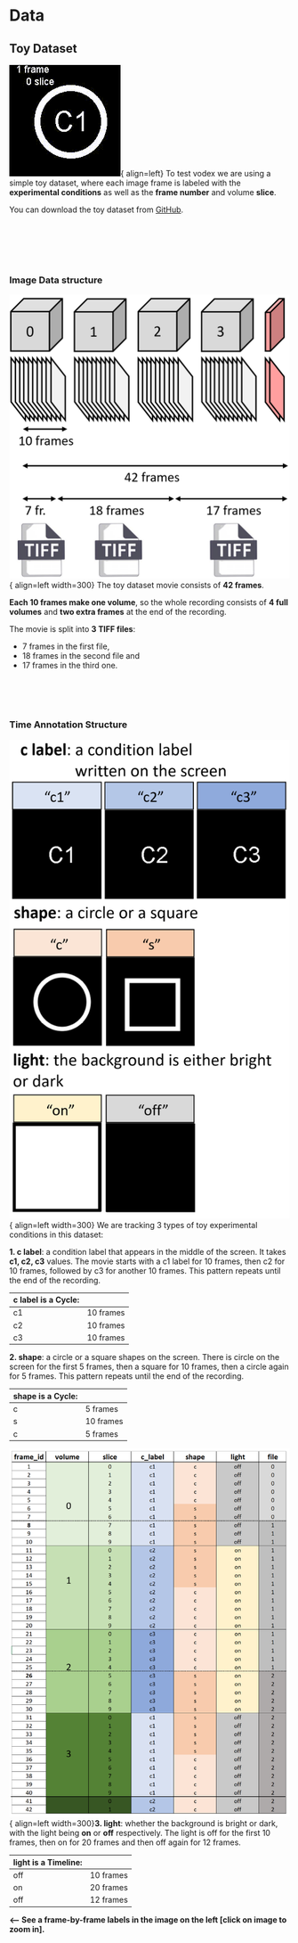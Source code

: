 # Data

## Toy Dataset

![Toy Movie](assets/test_movie.gif){ align=left} To test vodex we are using a simple toy dataset, where each image frame is labeled with the **experimental conditions** as well as the **frame number** and volume **slice**.

You can download the toy dataset from [GitHub](https://github.com/LemonJust/vodex/tree/main/data/test/test_movie).
<br /> <br /><br /> <br /><br /> <br />

### Image Data structure

![Toy Movie](assets/data_frames.png){ align=left width=300} The toy dataset movie consists of **42 frames**.

**Each 10 frames make one volume**, so the whole recording consists of **4 full volumes** and **two extra frames** at the end of the recording.

The movie is split into **3 TIFF files**:

- 7 frames in the first file,
- 18 frames in the second file and
- 17 frames in the third one.

<br /> <br /><br />

### Time Annotation Structure

![Toy Movie](assets/data_annotation_a.png){ align=left width=300} We are tracking 3 types of toy experimental conditions in this dataset:

**1. c label**: a condition label that appears in the middle of the screen. It takes **c1, c2, c3** values. The movie starts with a c1 label for 10 frames, then c2 for 10 frames, followed by c3 for another 10 frames. This pattern repeats until the end of the recording.

| c label is a Cycle: |   |
| ----- | -------- |
| c1 | 10 frames |
| c2 | 10 frames |
| c3 | 10 frames |

**2. shape**: a circle or a square shapes on the screen. There is circle on the screen for the first 5 frames, then a square for 10 frames, then a circle again for 5 frames. This pattern repeats until the end of the recording.

| shape is a Cycle: |   |
| ----- | -------- |
| c | 5 frames |
| s | 10 frames |
| c | 5 frames |

![Toy Movie](assets/data_annotation_b.png){ align=left width=300}**3. light**: whether the background is bright or dark, with the light being **on** or **off** respectively. The light is off for the first 10 frames, then on for 20 frames and then off again for 12 frames.

| light is a Timeline: |   |
| ----- | -------- |
| off | 10 frames |
| on | 20 frames |
| off | 12 frames |

**<-- See a frame-by-frame labels in the image on the left [click on image to zoom in].**
